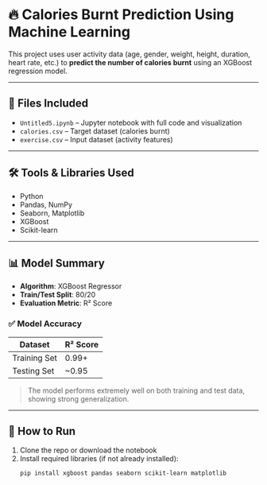 # 🔥 Calories Burnt Prediction Using Machine Learning

This project uses user activity data (age, gender, weight, height, duration, heart rate, etc.) to **predict the number of calories burnt** using an XGBoost regression model.

---

## 📁 Files Included

- `Untitled5.ipynb` – Jupyter notebook with full code and visualization
- `calories.csv` – Target dataset (calories burnt)
- `exercise.csv` – Input dataset (activity features)

---

## 🛠 Tools & Libraries Used

- Python
- Pandas, NumPy
- Seaborn, Matplotlib
- XGBoost
- Scikit-learn

---

## 📊 Model Summary

- **Algorithm**: XGBoost Regressor
- **Train/Test Split**: 80/20
- **Evaluation Metric**: R² Score

### ✅ Model Accuracy

| Dataset       | R² Score |
|---------------|----------|
| Training Set  | 0.99+    |
| Testing Set   | ~0.95    |

> The model performs extremely well on both training and test data, showing strong generalization.

---

## 🚀 How to Run

1. Clone the repo or download the notebook
2. Install required libraries (if not already installed):
   ```bash
   pip install xgboost pandas seaborn scikit-learn matplotlib
